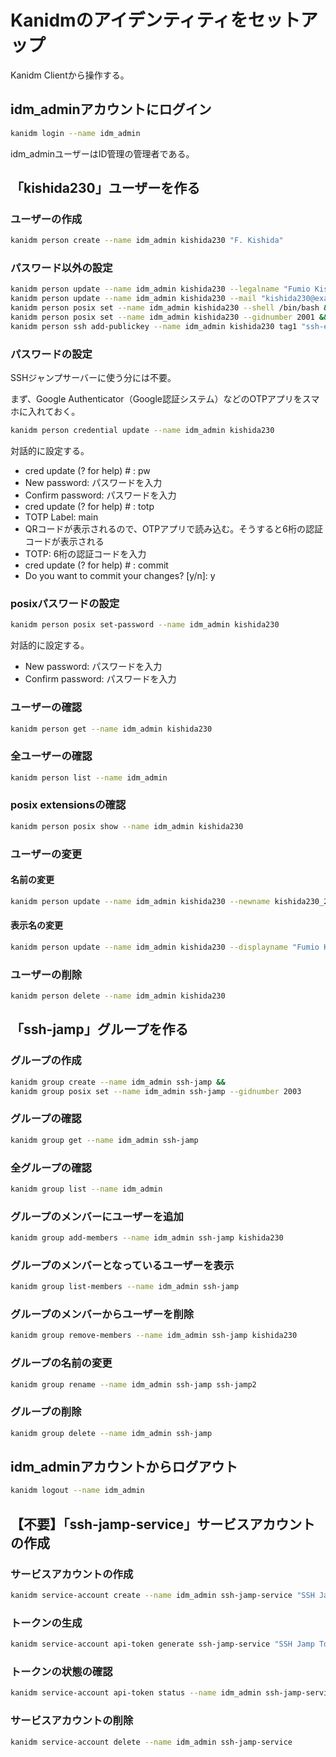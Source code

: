 # Kanidmのアイデンティティをセットアップ
Kanidm Clientから操作する。

## idm_adminアカウントにログイン
```sh
kanidm login --name idm_admin
```
idm_adminユーザーはID管理の管理者である。

## 「kishida230」ユーザーを作る
### ユーザーの作成
```sh
kanidm person create --name idm_admin kishida230 "F. Kishida"
```

### パスワード以外の設定
```sh
kanidm person update --name idm_admin kishida230 --legalname "Fumio Kishida" &&
kanidm person update --name idm_admin kishida230 --mail "kishida230@example.com" --mail "kishida230_2@example.com" &&
kanidm person posix set --name idm_admin kishida230 --shell /bin/bash &&
kanidm person posix set --name idm_admin kishida230 --gidnumber 2001 &&
kanidm person ssh add-publickey --name idm_admin kishida230 tag1 "ssh-ed25519 ...."
```

### パスワードの設定
SSHジャンプサーバーに使う分には不要。

まず、Google Authenticator（Google認証システム）などのOTPアプリをスマホに入れておく。
```sh
kanidm person credential update --name idm_admin kishida230
```
対話的に設定する。
- cred update (? for help) # : pw
- New password: パスワードを入力
- Confirm password: パスワードを入力
- cred update (? for help) # : totp
- TOTP Label: main
- QRコードが表示されるので、OTPアプリで読み込む。そうすると6桁の認証コードが表示される
- TOTP: 6桁の認証コードを入力
- cred update (? for help) # : commit
- Do you want to commit your changes? [y/n]: y

### posixパスワードの設定
```sh
kanidm person posix set-password --name idm_admin kishida230
```
対話的に設定する。
- New password: パスワードを入力
- Confirm password: パスワードを入力

### ユーザーの確認
```sh
kanidm person get --name idm_admin kishida230
```

### 全ユーザーの確認
```sh
kanidm person list --name idm_admin
```

### posix extensionsの確認
```sh
kanidm person posix show --name idm_admin kishida230
```

### ユーザーの変更
#### 名前の変更
```sh
kanidm person update --name idm_admin kishida230 --newname kishida230_2
```

#### 表示名の変更
```sh
kanidm person update --name idm_admin kishida230 --displayname "Fumio K."
```

### ユーザーの削除
```sh
kanidm person delete --name idm_admin kishida230
```

## 「ssh-jamp」グループを作る
### グループの作成
```sh
kanidm group create --name idm_admin ssh-jamp &&
kanidm group posix set --name idm_admin ssh-jamp --gidnumber 2003
```

### グループの確認
```sh
kanidm group get --name idm_admin ssh-jamp
```

### 全グループの確認
```sh
kanidm group list --name idm_admin
```

### グループのメンバーにユーザーを追加
```sh
kanidm group add-members --name idm_admin ssh-jamp kishida230
```

### グループのメンバーとなっているユーザーを表示
```sh
kanidm group list-members --name idm_admin ssh-jamp
```

### グループのメンバーからユーザーを削除
```sh
kanidm group remove-members --name idm_admin ssh-jamp kishida230
```

### グループの名前の変更
```sh
kanidm group rename --name idm_admin ssh-jamp ssh-jamp2
```

### グループの削除
```sh
kanidm group delete --name idm_admin ssh-jamp
```

## idm_adminアカウントからログアウト
```sh
kanidm logout --name idm_admin
```

## 【不要】「ssh-jamp-service」サービスアカウントの作成
### サービスアカウントの作成
```sh
kanidm service-account create --name idm_admin ssh-jamp-service "SSH Jamp Service" idm_admins
```

### トークンの生成
```sh
kanidm service-account api-token generate ssh-jamp-service "SSH Jamp Token" --name idm_admin
```

### トークンの状態の確認
```sh
kanidm service-account api-token status --name idm_admin ssh-jamp-service
```

### サービスアカウントの削除
```sh
kanidm service-account delete --name idm_admin ssh-jamp-service
```
